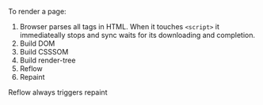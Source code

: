 To render a page:

1. Browser parses all tags in HTML. When it touches `<script>` it immediateally stops and sync waits for its downloading and completion.
2. Build DOM
3. Build CSSSOM
4. Build render-tree
5. Reflow
6. Repaint

Reflow always triggers repaint